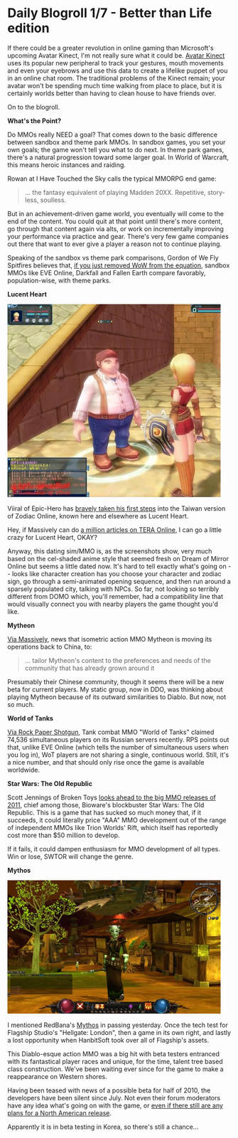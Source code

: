 # Daily Blogroll 1/7 - Better than Life edition



If there could be a greater revolution in online gaming than Microsoft's upcoming Avatar Kinect, I'm not really sure what it could be. [Avatar Kinect](http://www.youtube.com/watch?v=WxmyXxeczuE) uses its popular new peripheral to track your gestures, mouth movements and even your eyebrows and use this data to create a lifelike puppet of you in an online chat room. The traditional problems of the Kinect remain; your avatar won't be spending much time walking from place to place, but it is certainly worlds better than having to clean house to have friends over.

On to the blogroll.


**What's the Point?**

Do MMOs really NEED a goal? That comes down to the basic difference between sandbox and theme park MMOs. In sandbox games, you set your own goals; the game won't tell you what to do next. In theme park games, there's a natural progression toward some larger goal. In World of Warcraft, this means heroic instances and raiding.

Rowan at I Have Touched the Sky calls the typical MMORPG end game:


> ... the fantasy equivalent of playing Madden 20XX. Repetitive, story-less, soulless.



But in an achievement-driven game world, you eventually will come to the end of the content. You could quit at that point until there's more content, go through that content again via alts, or work on incrementally improving your performance via practice and gear. There's very few game companies out there that want to ever give a player a reason not to continue playing.

Speaking of the sandbox vs theme park comparisons, Gordon of We Fly Spitfires believes that, [if you just removed WoW from the equation](http://blog.weflyspitfires.com/2011/01/06/are-sandbox-mmos-dying-out/), sandbox MMOs like EVE Online, Darkfall and Fallen Earth compare favorably, population-wise, with theme parks.

**Lucent Heart**

![](../uploads/2011/01/ZodiacOnline.jpg "Zodiac Online")

Viiral of Epic-Hero has [bravely taken his first steps](http://epic-hero.com/adventure-logs/zodiac-online-lucent-heart-tw-a-log-1/) into the Taiwan version of Zodiac Online, known here and elsewhere as Lucent Heart.

Hey, if Massively can do [a million articles on TERA Online](http://massively.joystiq.com/category/tera/), I can go a little crazy for Lucent Heart, OKAY?

Anyway, this dating sim/MMO is, as the screenshots show, very much based on the cel-shaded anime style that seemed fresh on Dream of Mirror Online but seems a little dated now. It's hard to tell exactly what's going on -- looks like character creation has you choose your character and zodiac sign, go through a semi-animated opening sequence, and then run around a sparsely populated city, talking with NPCs. So far, not looking so terribly different from DOMO which, you'll remember, had a compatibility line that would visually connect you with nearby players the game thought you'd like.

**Mytheon**

[Via Massively](http://massively.joystiq.com/2011/01/06/utv-moves-mytheon-development-to-china-hints-at-upcoming-closed/), news that isometric action MMO Mytheon is moving its operations back to China, to:


> ... tailor Mytheon's content to the preferences and needs of the community that has already grown around it



Presumably their Chinese community, though it seems there will be a new beta for current players. My static group, now in DDO, was thinking about playing Mytheon because of its outward similarities to Diablo. But now, not so much.

**World of Tanks**

[Via Rock Paper Shotgun](http://www.rockpapershotgun.com/2011/01/06/world-of-tanks-claims-important-number/), Tank combat MMO "World of Tanks" claimed 74,536 simultaneous players on its Russian servers recently. RPS points out that, unlike EVE Online (which tells the number of simultaneous users when you log in), WoT players are not sharing a single, continuous world. Still, it's a nice number, and that should only rise once the game is available worldwide.

**Star Wars: The Old Republic**

Scott Jennings of Broken Toys [looks ahead to the big MMO releases of 2011](http://brokentoys.org/2011/01/06/2011-wow-not-wow/), chief among those, Bioware's blockbuster Star Wars: The Old Republic. This is a game that has sucked so much money that, if it succeeds, it could literally price "AAA" MMO development out of the range of independent MMOs like Trion Worlds' Rift, which itself has reportedly cost more than $50 million to develop.

If it fails, it could dampen enthusiasm for MMO development of all types. Win or lose, SWTOR will change the genre.

**Mythos**

[![](../uploads/2011/01/Fullscreen-capture-162011-104539-PM-480x300.jpg "Mythos")](../uploads/2011/01/Fullscreen-capture-162011-104539-PM.jpg)

I mentioned RedBana's [Mythos](http://www.mythos.com/) in passing yesterday. Once the tech test for Flagship Studio's "Hellgate: London", then a game in its own right, and lastly a lost opportunity when HanbitSoft took over all of Flagship's assets. 

This Diablo-esque action MMO was a big hit with beta testers entranced with its fantastical player races and unique, for the time, talent tree based class construction. We've been waiting ever since for the game to make a reappearance on Western shores.

Having been teased with news of a possible beta for half of 2010, the developers have been silent since July. Not even their forum moderators have any idea what's going on with the game, or [even if there still are any plans for a North American release](http://forums.redbana.com/showthread.php?t=33711).

Apparently it is in beta testing in Korea, so there's still a chance...

